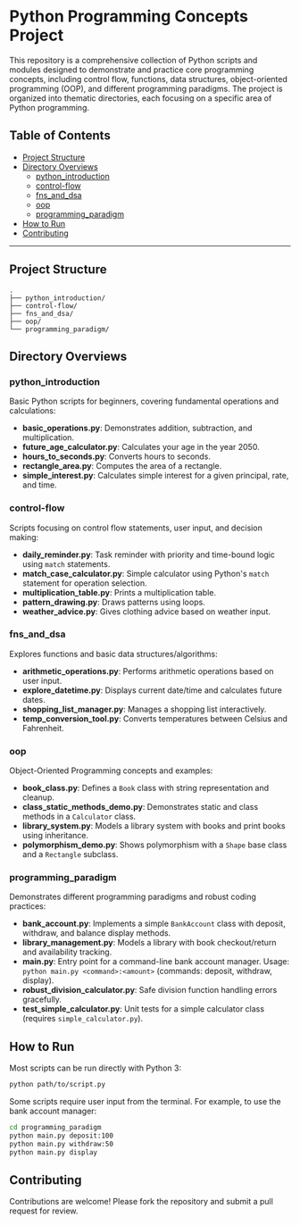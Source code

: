 # Python Programming Concepts Project

This repository is a comprehensive collection of Python scripts and modules designed to demonstrate and practice core programming concepts, including control flow, functions, data structures, object-oriented programming (OOP), and different programming paradigms. The project is organized into thematic directories, each focusing on a specific area of Python programming.

## Table of Contents
- [Project Structure](#project-structure)
- [Directory Overviews](#directory-overviews)
  - [python_introduction](#python_introduction)
  - [control-flow](#control-flow)
  - [fns_and_dsa](#fns_and_dsa)
  - [oop](#oop)
  - [programming_paradigm](#programming_paradigm)
- [How to Run](#how-to-run)
- [Contributing](#contributing)

---

## Project Structure

```
.
├── python_introduction/
├── control-flow/
├── fns_and_dsa/
├── oop/
└── programming_paradigm/
```

## Directory Overviews

### python_introduction
Basic Python scripts for beginners, covering fundamental operations and calculations:
- **basic_operations.py**: Demonstrates addition, subtraction, and multiplication.
- **future_age_calculator.py**: Calculates your age in the year 2050.
- **hours_to_seconds.py**: Converts hours to seconds.
- **rectangle_area.py**: Computes the area of a rectangle.
- **simple_interest.py**: Calculates simple interest for a given principal, rate, and time.

### control-flow
Scripts focusing on control flow statements, user input, and decision making:
- **daily_reminder.py**: Task reminder with priority and time-bound logic using `match` statements.
- **match_case_calculator.py**: Simple calculator using Python's `match` statement for operation selection.
- **multiplication_table.py**: Prints a multiplication table.
- **pattern_drawing.py**: Draws patterns using loops.
- **weather_advice.py**: Gives clothing advice based on weather input.

### fns_and_dsa
Explores functions and basic data structures/algorithms:
- **arithmetic_operations.py**: Performs arithmetic operations based on user input.
- **explore_datetime.py**: Displays current date/time and calculates future dates.
- **shopping_list_manager.py**: Manages a shopping list interactively.
- **temp_conversion_tool.py**: Converts temperatures between Celsius and Fahrenheit.

### oop
Object-Oriented Programming concepts and examples:
- **book_class.py**: Defines a `Book` class with string representation and cleanup.
- **class_static_methods_demo.py**: Demonstrates static and class methods in a `Calculator` class.
- **library_system.py**: Models a library system with books and print books using inheritance.
- **polymorphism_demo.py**: Shows polymorphism with a `Shape` base class and a `Rectangle` subclass.

### programming_paradigm
Demonstrates different programming paradigms and robust coding practices:
- **bank_account.py**: Implements a simple `BankAccount` class with deposit, withdraw, and balance display methods.
- **library_management.py**: Models a library with book checkout/return and availability tracking.
- **main.py**: Entry point for a command-line bank account manager. Usage: `python main.py <command>:<amount>` (commands: deposit, withdraw, display).
- **robust_division_calculator.py**: Safe division function handling errors gracefully.
- **test_simple_calculator.py**: Unit tests for a simple calculator class (requires `simple_calculator.py`).

## How to Run

Most scripts can be run directly with Python 3:
```bash
python path/to/script.py
```
Some scripts require user input from the terminal. For example, to use the bank account manager:
```bash
cd programming_paradigm
python main.py deposit:100
python main.py withdraw:50
python main.py display
```

## Contributing
Contributions are welcome! Please fork the repository and submit a pull request for review.
